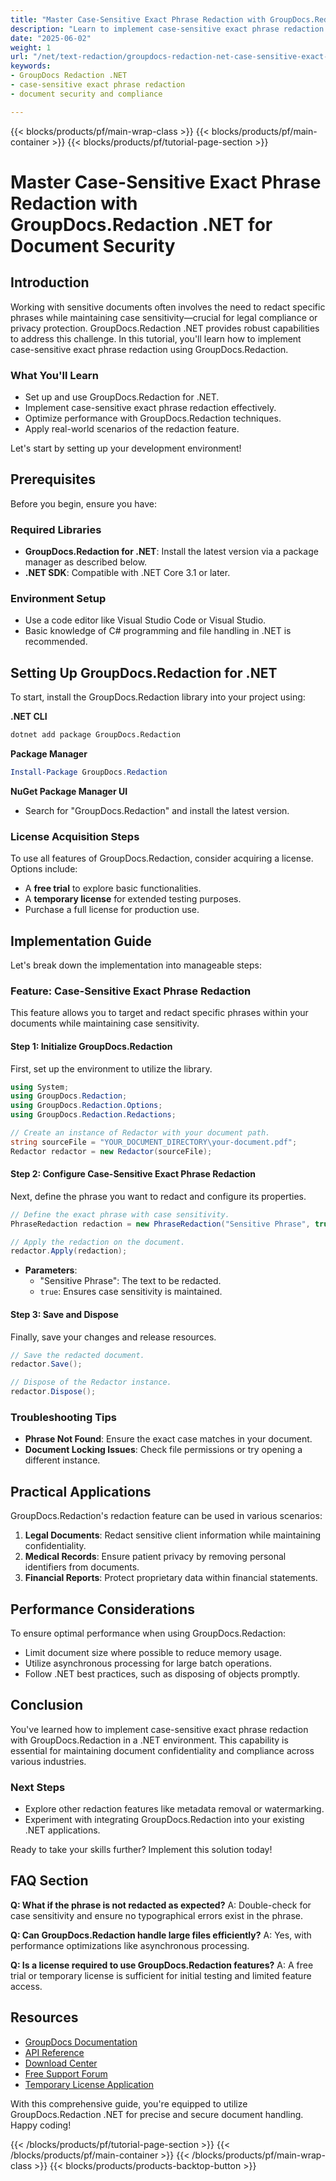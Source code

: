 ```yaml
---
title: "Master Case-Sensitive Exact Phrase Redaction with GroupDocs.Redaction .NET for Document Security"
description: "Learn to implement case-sensitive exact phrase redaction using GroupDocs.Redaction in .NET, ensuring document privacy and compliance. This guide covers setup, implementation, and best practices."
date: "2025-06-02"
weight: 1
url: "/net/text-redaction/groupdocs-redaction-net-case-sensitive-exact-phrase-redaction/"
keywords:
- GroupDocs Redaction .NET
- case-sensitive exact phrase redaction
- document security and compliance

---
```


{{< blocks/products/pf/main-wrap-class >}}
{{< blocks/products/pf/main-container >}}
{{< blocks/products/pf/tutorial-page-section >}}
# Master Case-Sensitive Exact Phrase Redaction with GroupDocs.Redaction .NET for Document Security

## Introduction

Working with sensitive documents often involves the need to redact specific phrases while maintaining case sensitivity—crucial for legal compliance or privacy protection. GroupDocs.Redaction .NET provides robust capabilities to address this challenge. In this tutorial, you'll learn how to implement case-sensitive exact phrase redaction using GroupDocs.Redaction.

### What You'll Learn
- Set up and use GroupDocs.Redaction for .NET.
- Implement case-sensitive exact phrase redaction effectively.
- Optimize performance with GroupDocs.Redaction techniques.
- Apply real-world scenarios of the redaction feature.

Let's start by setting up your development environment!

## Prerequisites

Before you begin, ensure you have:

### Required Libraries
- **GroupDocs.Redaction for .NET**: Install the latest version via a package manager as described below.
- **.NET SDK**: Compatible with .NET Core 3.1 or later.

### Environment Setup
- Use a code editor like Visual Studio Code or Visual Studio.
- Basic knowledge of C# programming and file handling in .NET is recommended.

## Setting Up GroupDocs.Redaction for .NET

To start, install the GroupDocs.Redaction library into your project using:

**.NET CLI**
```bash
dotnet add package GroupDocs.Redaction
```

**Package Manager**
```powershell
Install-Package GroupDocs.Redaction
```

**NuGet Package Manager UI**
- Search for "GroupDocs.Redaction" and install the latest version.

### License Acquisition Steps
To use all features of GroupDocs.Redaction, consider acquiring a license. Options include:
- A **free trial** to explore basic functionalities.
- A **temporary license** for extended testing purposes.
- Purchase a full license for production use.

## Implementation Guide

Let's break down the implementation into manageable steps:

### Feature: Case-Sensitive Exact Phrase Redaction
This feature allows you to target and redact specific phrases within your documents while maintaining case sensitivity.

#### Step 1: Initialize GroupDocs.Redaction
First, set up the environment to utilize the library.

```csharp
using System;
using GroupDocs.Redaction;
using GroupDocs.Redaction.Options;
using GroupDocs.Redaction.Redactions;

// Create an instance of Redactor with your document path.
string sourceFile = "YOUR_DOCUMENT_DIRECTORY\your-document.pdf";
Redactor redactor = new Redactor(sourceFile);
```

#### Step 2: Configure Case-Sensitive Exact Phrase Redaction
Next, define the phrase you want to redact and configure its properties.

```csharp
// Define the exact phrase with case sensitivity.
PhraseRedaction redaction = new PhraseRedaction("Sensitive Phrase", true);

// Apply the redaction on the document.
redactor.Apply(redaction);
```
- **Parameters**: 
  - "Sensitive Phrase": The text to be redacted.
  - `true`: Ensures case sensitivity is maintained.

#### Step 3: Save and Dispose
Finally, save your changes and release resources.

```csharp
// Save the redacted document.
redactor.Save();

// Dispose of the Redactor instance.
redactor.Dispose();
```

### Troubleshooting Tips
- **Phrase Not Found**: Ensure the exact case matches in your document.
- **Document Locking Issues**: Check file permissions or try opening a different instance.

## Practical Applications
GroupDocs.Redaction's redaction feature can be used in various scenarios:

1. **Legal Documents**: Redact sensitive client information while maintaining confidentiality.
2. **Medical Records**: Ensure patient privacy by removing personal identifiers from documents.
3. **Financial Reports**: Protect proprietary data within financial statements.

## Performance Considerations
To ensure optimal performance when using GroupDocs.Redaction:
- Limit document size where possible to reduce memory usage.
- Utilize asynchronous processing for large batch operations.
- Follow .NET best practices, such as disposing of objects promptly.

## Conclusion
You've learned how to implement case-sensitive exact phrase redaction with GroupDocs.Redaction in a .NET environment. This capability is essential for maintaining document confidentiality and compliance across various industries.

### Next Steps
- Explore other redaction features like metadata removal or watermarking.
- Experiment with integrating GroupDocs.Redaction into your existing .NET applications.

Ready to take your skills further? Implement this solution today!

## FAQ Section
**Q: What if the phrase is not redacted as expected?**
A: Double-check for case sensitivity and ensure no typographical errors exist in the phrase.

**Q: Can GroupDocs.Redaction handle large files efficiently?**
A: Yes, with performance optimizations like asynchronous processing.

**Q: Is a license required to use GroupDocs.Redaction features?**
A: A free trial or temporary license is sufficient for initial testing and limited feature access.

## Resources
- [GroupDocs Documentation](https://docs.groupdocs.com/redaction/net/)
- [API Reference](https://reference.groupdocs.com/redaction/net)
- [Download Center](https://releases.groupdocs.com/redaction/net/)
- [Free Support Forum](https://forum.groupdocs.com/c/redaction/10)
- [Temporary License Application](https://purchase.groupdocs.com/temporary-license/)

With this comprehensive guide, you're equipped to utilize GroupDocs.Redaction .NET for precise and secure document handling. Happy coding!

{{< /blocks/products/pf/tutorial-page-section >}}
{{< /blocks/products/pf/main-container >}}
{{< /blocks/products/pf/main-wrap-class >}}
{{< blocks/products/products-backtop-button >}}